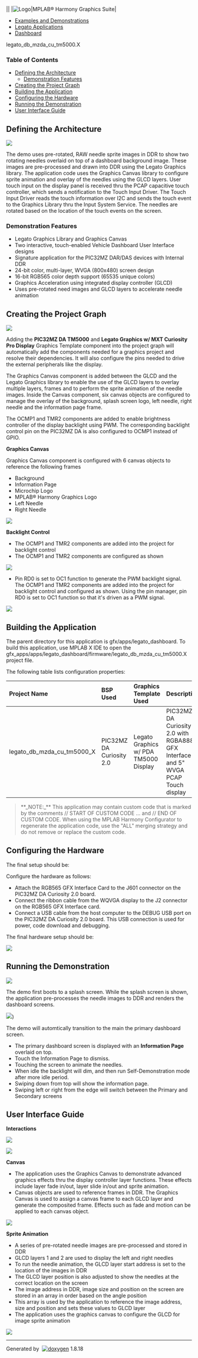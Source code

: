||
|![Logo](mhgs.png)|MPLAB® Harmony Graphics Suite|

-   [Examples and Demonstrations](ExamplesDemonstrations.html)
-   [Legato Applications](LegatoApplications.html)
-   [Dashboard](LegatoDashboard.html)

legato\_db\_mzda\_cu\_tm5000.X

### Table of Contents

-   [Defining the Architecture](#autotoc_md114)
    -   [Demonstration Features](#autotoc_md115)
-   [Creating the Project Graph](#autotoc_md116)
-   [Building the Application](#autotoc_md117)
-   [Configuring the Hardware](#autotoc_md118)
-   [Running the Demonstration](#autotoc_md119)
-   [User Interface Guide](#autotoc_md120)

Defining the Architecture
-------------------------

![](legato_db_arch.png)

The demo uses pre-rotated, RAW needle sprite images in DDR to show two rotating needles overlaid on top of a dashboard background image. These images are pre-processed and drawn into DDR using the Legato Graphics library. The application code uses the Graphics Canvas library to configure sprite animation and overlay of the needles using the GLCD layers. User touch input on the display panel is received thru the PCAP capacitive touch controller, which sends a notification to the Touch Input Driver. The Touch Input Driver reads the touch information over I2C and sends the touch event to the Graphics Library thru the Input System Service. The needles are rotated based on the location of the touch events on the screen.

### Demonstration Features

-   Legato Graphics Library and Graphics Canvas
-   Two interactive, touch-enabled Vehicle Dashboard User Interface designs
-   Signature application for the PIC32MZ DAR/DAS devices with Internal DDR
-   24-bit color, multi-layer, WVGA (800x480) screen design
-   16-bit RGB565 color depth support (65535 unique colors)
-   Graphics Acceleration using integrated display controller (GLCD)
-   Uses pre-rotated need images and GLCD layers to accelerate needle animation

Creating the Project Graph
--------------------------

![](legato_db_mzda_cu_tm5000_pg.png)

Adding the **PIC32MZ DA TM5000** and **Legato Graphics w/ MXT Curiosity Pro Display** Graphics Template component into the project graph will automatically add the components needed for a graphics project and resolve their dependencies. It will also configure the pins needed to drive the external peripherals like the display.

The Graphics Canvas component is added between the GLCD and the Legato Graphics library to enable the use of the GLCD layers to overlay multiple layers, frames and to perform the sprite animation of the needle images. Inside the Canvas component, six canvas objects are configured to manage the overlay of the background, splash screen logo, left needle, right needle and the information page frame.

The OCMP1 and TMR2 components are added to enable brightness controller of the display backlight using PWM. The corresponding backlight control pin on the PIC32MZ DA is also configured to OCMP1 instead of GPIO.

**Graphics Canvas**

Graphics Canvas component is configured with 6 canvas objects to reference the following frames

-   Background
-   Information Page
-   Microchip Logo
-   MPLAB® Harmony Graphics Logo
-   Left Needle
-   Right Needle

![](legato_db_mzda_cu_tm5000_pg1.png)

**Backlight Control**

-   The OCMP1 and TMR2 components are added into the project for backlight control
-   The OCMP1 and TMR2 components are configured as shown

![](legato_db_mzda_cu_tm5000_pg2.png)

-   Pin RD0 is set to OC1 function to generate the PWM backlight signal. The OCMP1 and TMR2 components are added into the project for backlight control and configured as shown. Using the pin manager, pin RD0 is set to OC1 function so that it's driven as a PWM signal.

![](legato_db_mzda_cu_tm5000_pg3.png)

Building the Application
------------------------

The parent directory for this application is gfx/apps/legato\_dashboard. To build this application, use MPLAB X IDE to open the gfx\_apps/apps/legato\_dashboard/firmware/legato\_db\_mzda\_cu\_tm5000.X project file.

The following table lists configuration properties:

|Project Name|BSP Used|Graphics Template Used|Description|
|:-----------|:-------|:---------------------|:----------|
|legato\_db\_mzda\_cu\_tm5000\_X|PIC32MZ DA Curiosity 2.0|Legato Graphics w/ PDA TM5000 Display|PIC32MZ DA Curiosity 2.0 with RGBA8888 GFX Interface and 5" WVGA PCAP Touch display|

> \*\*\_NOTE:\_\*\* This application may contain custom code that is marked by the comments // START OF CUSTOM CODE ... and // END OF CUSTOM CODE. When using the MPLAB Harmony Configurator to regenerate the application code, use the "ALL" merging strategy and do not remove or replace the custom code.

Configuring the Hardware
------------------------

The final setup should be:

Configure the hardware as follows:

-   Attach the RGB565 GFX Interface Card to the J601 connector on the PIC32MZ DA Curiosity 2.0 board.
-   Connect the ribbon cable from the WQVGA display to the J2 connector on the RGB565 GFX Interface card.
-   Connect a USB cable from the host computer to the DEBUG USB port on the PIC32MZ DA Curiosity 2.0 board. This USB connection is used for power, code download and debugging.

The final hardware setup should be:

![](legato_qs_mzda_cu_tm5000_conf1.png)

Running the Demonstration
-------------------------

![](legato_db_splash_screen.png)

The demo first boots to a splash screen. While the splash screen is shown, the application pre-processes the needle images to DDR and renders the dashboard screens.

![](legato_dashboard.png))

The demo will automtically transition to the main the primary dashboard screen.

-   The primary dashboard screen is displayed with an **Information Page** overlaid on top.
-   Touch the Information Page to dismiss.
-   Touching the screen to animate the needles.
-   When idle the backlight will dim, and then run Self-Demonstration mode after more idle period.
-   Swiping down from top will show the information page.
-   Swiping left or right from the edge will switch between the Primary and Secondary screens

User Interface Guide
--------------------

**Interactions**

![](legato_db_mzda_cu_tm5000_ui1.png)

![](legato_db_mzda_cu_tm5000_ui2.png)

**Canvas**

-   The application uses the Graphics Canvas to demonstrate advanced graphics effects thru the display controller layer functions. These effects include layer fade in/out, layer slide in/out and sprite animation.
-   Canvas objects are used to reference frames in DDR. The Graphics Canvas is used to assign a canvas frame to each GLCD layer and generate the composited frame. Effects such as fade and motion can be applied to each canvas object.

![](legato_db_mzda_cu_tm5000_ui3.png)

**Sprite Animation**

-   A series of pre-rotated needle images are pre-processed and stored in DDR
-   GLCD layers 1 and 2 are used to display the left and right needles
-   To run the needle animation, the GLCD layer start address is set to the location of the images in DDR
-   The GLCD layer position is also adjusted to show the needles at the correct location on the screen
-   The image address in DDR, image size and position on the screen are stored in an array in order based on the angle position
-   This array is used by the application to reference the image address, size and position and sets these values to GLCD layer
-   The application uses the graphics canvas to configure the GLCD for image sprite animation

![](legato_db_mzda_cu_tm5000_ui4.png)

* * * * *

Generated by  [![doxygen](doxygen.png)](http://www.doxygen.org/index.html) 1.8.18
